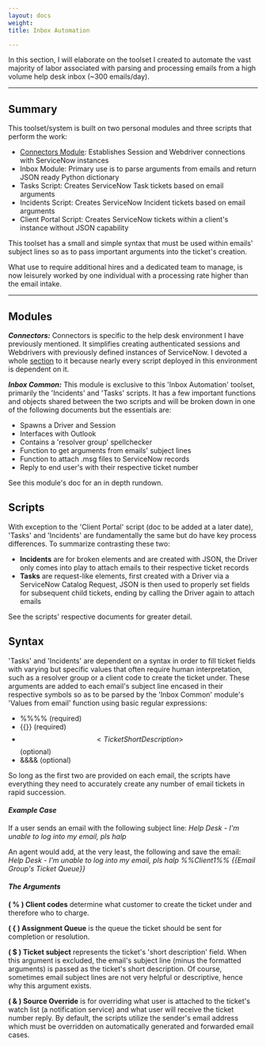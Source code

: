 ```yaml
---
layout: docs
weight: 
title: Inbox Automation

---
```

In this section, I will elaborate on the toolset I created to automate the vast majority of labor associated with parsing and processing emails from a high volume help desk inbox (\~300 emails/day).

<hr />

## Summary

This toolset/system is built on two personal modules and three scripts that perform the work:

* [Connectors Module](/docs/connectors/): Establishes Session and Webdriver connections with ServiceNow instances
* Inbox Module: Primary use is to parse arguments from emails and return JSON ready Python dictionary
* Tasks Script: Creates ServiceNow Task tickets based on email arguments
* Incidents Script: Creates ServiceNow Incident tickets based on email arguments
* Client Portal Script: Creates ServiceNow tickets within a client's instance without JSON capability

This toolset has a small and simple syntax that must be used within emails' subject lines so as to pass important arguments into the ticket's creation.

What use to require additional hires and a dedicated team to manage, is now leisurely worked by one individual with a processing rate higher than the email intake.

<hr />

## Modules

**_Connectors:_** Connectors is specific to the help desk environment I have previously mentioned. It simplifies creating authenticated sessions and Webdrivers with previously defined instances of ServiceNow. I devoted a whole [section](/docs/connectors/) to it because nearly every script deployed in this environment is dependent on it.

**_Inbox Common:_** This module is exclusive to this 'Inbox Automation' toolset, primarily the 'Incidents' and 'Tasks' scripts. It has a few important functions and objects shared between the two scripts and will be broken down in one of the following documents but the essentials are:

* Spawns a Driver and Session
* Interfaces with Outlook
* Contains a 'resolver group' spellchecker
* Function to get arguments from emails' subject lines
* Function to attach .msg files to ServiceNow records
* Reply to end user's with their respective ticket number

See this module's doc for an in depth rundown.

## Scripts

With exception to the 'Client Portal' script (doc to be added at a later date), 'Tasks' and 'Incidents' are fundamentally the same but do have key process differences. To summarize contrasting these two:

* **Incidents** are for broken elements and are created with JSON, the Driver only comes into play to attach emails to their respective ticket records
* **Tasks** are request-like elements, first created with a Driver via a ServiceNow Catalog Request, JSON is then used to properly set fields for subsequent child tickets, ending by calling the Driver again to attach emails

See the scripts' respective documents for greater detail.

## Syntax

'Tasks' and 'Incidents' are dependent on a syntax in order to fill ticket fields with varying but specific values that often require human interpretation, such as a resolver group or a client code to create the ticket under. These arguments are added to each email's subject line encased in their respective symbols so as to be parsed by the 'Inbox Common' module's 'Values from email' function using basic regular expressions:

* %%<Client Code>%% (required)
* \{\{<Assignment Queue>\}\} (required)
* $$<Ticket Short Description>$$ (optional)
* &&<Override Email Sender>&& (optional)

So long as the first two are provided on each email, the scripts have everything they need to accurately create any number of email tickets in rapid succession.

#### **_Example Case_**

If a user sends an email with the following subject line:
_Help Desk - I'm unable to log into my email, pls halp_

An agent would add, at the very least, the following and save the email:
_Help Desk - I'm unable to log into my email, pls halp %%Client1%% {{Email Group's Ticket Queue}}_

#### **_The Arguments_**

**( % ) Client codes** determine what customer to create the ticket under and therefore who to charge.

**( { ) Assignment Queue** is the queue the ticket should be sent for completion or resolution.

**( $ ) Ticket subject** represents the ticket's 'short description' field. When this argument is excluded, the email's subject line (minus the formatted arguments) is passed as the ticket's short description. Of course, sometimes email subject lines are not very helpful or descriptive, hence why this argument exists.

**( & ) Source Override** is for overriding what user is attached to the ticket's watch list (a notification service) and what user will receive the ticket number reply. By default, the scripts utilize the sender's email address which must be overridden on automatically generated and forwarded email cases.